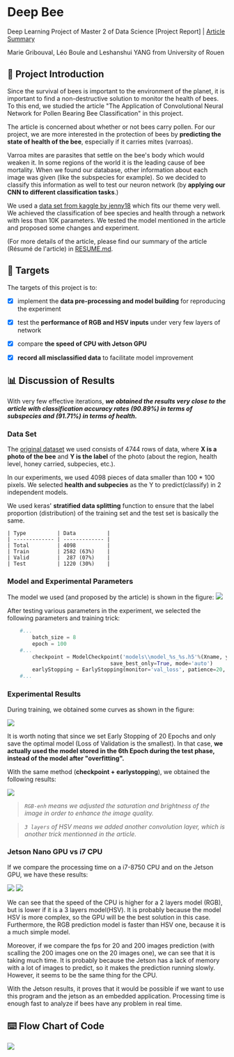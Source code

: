 # Deep Bee

Deep Learning Project of Master 2 of Data Science
\[Project Report\] | [Article Summary](./RESUME.md)

Marie Gribouval, Léo Boule and Leshanshui YANG from University of Rouen


## 📑 Project Introduction
Since the survival of bees is important to the environment of the planet, it is important to find a non-destructive solution to monitor the health of bees. To this end, we studied the article "The Application of Convolutional Neural Network for Pollen Bearing Bee Classification" in this project.

The article is concerned about whether or not bees carry pollen. For our project, we are more interested in the protection of bees by **predicting the state of health of the bee**, especially if it carries mites (varroas).

Varroa mites are parasites that settle on the bee's body which would weaken it. In some regions of the world it is the leading cause of bee mortality.
When we found our database, other information about each image was given (like the subspecies for example). So we decided to classify this information as well to test our neuron network (by **applying our CNN to different classification tasks**.)

We used a [data set from kaggle by jenny18](https://www.kaggle.com/jenny18/honey-bee-annotated-images) which fits our theme very well. We achieved the classification of bee species and health through a network with less than 10K parameters. We tested the model mentioned in the article and proposed some changes and experiment.

(For more details of the article, please find our summary of the article (Résumé de l'article) in [RESUME.md](./RESUME.md).


## 🚩 Targets
The targets of this project is to:

+ [x] implement the **data pre-processing and model building** for reproducing the experiment

+ [x] test the **performance of RGB and HSV inputs** under very few layers of network

+ [x] compare **the speed of CPU with Jetson GPU**

+ [x] **record all misclassified data** to facilitate model improvement


## 📊 Discussion of Results


With very few effective iterations, ***we obtained the results very close to the article with classification accuracy rates (90.89%) in terms of subspecies and (91.71%) in terms of health.***

### Data Set

  The [original dataset](https://www.kaggle.com/jenny18/honey-bee-annotated-images) we used consists of 4744 rows of data, where **X is a photo of the bee** and **Y is the label** of the photo (about the region, health level, honey carried, subpecies, etc.).
  
  In our experiments, we used 4098 pieces of data smaller than 100 * 100 pixels. We selected **health and subpecies** as the Y to predict(classify) in 2 independent models.
  
  We used keras' **stratified data splitting** function to ensure that the label proportion (distribution) of the training set and the test set is basically the same.
    
    | Type          | Data          |
    | ------------- | ------------- |
    | Total         | 4098          |
    | Train         | 2582 (63%)    |
    | Valid         |  287 (07%)    |
    | Test          | 1220 (30%)    |


### Model and Experimental Parameters

The model we used (and proposed by the article) is shown in the figure:
![](https://github.com/TilkeyYANG/M2-DeepLearning/raw/master/imgs/model.jpg)


After testing various parameters in the experiment, we selected the following parameters and training trick:

```python
	#...
    	batch_size = 8
    	epoch = 100
	#...
    	checkpoint = ModelCheckpoint('models\\model_%s_%s.h5'%(Xname, ycol[:4]), monitor='val_loss', 
								 save_best_only=True, mode='auto')  
    	earlyStopping = EarlyStopping(monitor='val_loss', patience=20, verbose=1, mode='auto')
	#...
```


### Experimental Results
During training, we obtained some curves as shown in the figure:

![](https://github.com/TilkeyYANG/M2-DeepLearning/raw/master/imgs/rgb2layers.jpg)

It is worth noting that since we set Early Stopping of 20 Epochs and only save the optimal model (Loss of Validation is the smallest). In that case, **we actually used the model stored in the 6th Epoch during the test phase, instead of the model after "overfitting".**

With the same method (**checkpoint + earlystopping**), we obtained the following results:

![](https://github.com/TilkeyYANG/M2-DeepLearning/raw/master/imgs/accuracy.jpg)

> *`RGB-enh` means we adjusted the saturation and brightness of the image in order to enhance the image quality.*

> *`3 layers` of HSV means we added another convolution layer, which is another trick mentionned in the article.*

### Jetson Nano GPU vs i7 CPU

If we compare the processing time on a i7-8750 CPU and on the Jetson GPU, we have these results:

![](https://github.com/TilkeyYANG/M2-DeepLearning/raw/master/imgs/Jetson_results.jpg)
![](https://github.com/TilkeyYANG/M2-DeepLearning/raw/master/imgs/CPU_results.jpg)

We can see that the speed of the CPU is higher for a 2 layers model (RGB), but is lower if it is a 3 layers model(HSV). It is probably because the model HSV is more complex, so the GPU will be the best solution in this case.
Furthermore, the RGB prediction model is faster than HSV one, because it is a much simple model.

Moreover, if we compare the fps for 20 and 200 images prediction (with scalling the 200 images one on the 20 images one), we can see that it is taking much time. It is probably because the Jetson has a lack of memory with a lot of images to predict, so it makes the prediction running slowly. However, it seems to be the same thing for the CPU.


With the Jetson results, it proves that it would be possible if we want to use this program and the jetson as an embedded application. Processing time is enough fast to analyze if bees have any problem in real time.

## ⌨️ Flow Chart of Code

![](https://github.com/TilkeyYANG/M2-DeepLearning/raw/master/imgs/flowchart.jpg)
